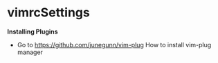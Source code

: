 # vimrcSettings

**Installing Plugins**

  * Go to https://github.com/junegunn/vim-plug How to install vim-plug manager
